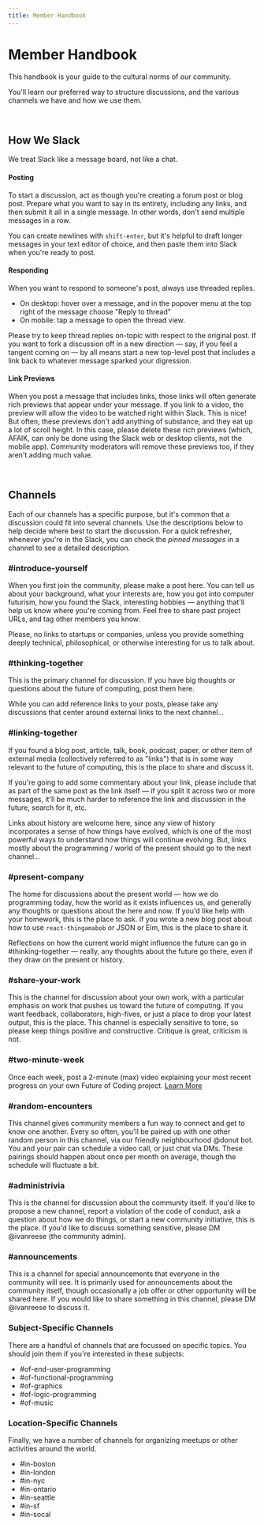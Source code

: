 ```yaml
---
title: Member Handbook
---
```


# Member Handbook

This handbook is your guide to the cultural norms of our community.

You'll learn our preferred way to structure discussions, and the various channels we have and how we use them.

<br>

## How We Slack

We treat Slack like a message board, not like a chat.

#### Posting
To start a discussion, act as though you're creating a forum post or blog post. Prepare what you want to say in its entirety, including any links, and then submit it all in a single message. In other words, don't send multiple messages in a row.

You can create newlines with `shift-enter`, but it's helpful to draft longer messages in your text editor of choice, and then paste them into Slack when you're ready to post.

#### Responding
When you want to respond to someone's post, always use threaded replies.

* On desktop: hover over a message, and in the popover menu at the top right of the message choose "Reply to thread"
* On mobile: tap a message to open the thread view.

Please try to keep thread replies on-topic with respect to the original post. If you want to fork a discussion off in a new direction — say, if you feel a tangent coming on — by all means start a new top-level post that includes a link back to whatever message sparked your digression.

#### Link Previews
When you post a message that includes links, those links will often generate rich previews that appear under your message. If you link to a video, the preview will allow the video to be watched right within Slack. This is nice! But often, these previews don't add anything of substance, and they eat up a lot of scroll height. In this case, please delete these rich previews (which, AFAIK, can only be done using the Slack web or desktop clients, not the mobile app). Community moderators will remove these previews too, if they aren't adding much value.

<br>

## Channels

Each of our channels has a specific purpose, but it's common that a discussion could fit into several channels. Use the descriptions below to help decide where best to start the discussion. For a quick refresher, whenever you're in the Slack, you can check the *pinned messages* in a channel to see a detailed description.

### #introduce-yourself
When you first join the community, please make a post here. You can tell us about your background, what your interests are, how you got into computer futurism, how you found the Slack, interesting hobbies — anything that'll help us know where you're coming from. Feel free to share past project URLs, and tag other members you know.

Please, no links to startups or companies, unless you provide something deeply technical, philosophical, or otherwise interesting for us to talk about.

### #thinking-together
This is the primary channel for discussion. If you have big thoughts or questions about the future of computing, post them here.

While you can add reference links to your posts, please take any discussions that center around external links to the next channel...

### #linking-together
If you found a blog post, article, talk, book, podcast, paper, or other item of external media (collectively referred to as "links") that is in some way relevant to the future of computing, this is the place to share and discuss it.

If you're going to add some commentary about your link, please include that as part of the same post as the link itself — if you split it across two or more messages, it'll be much harder to reference the link and discussion in the future, search for it, etc.

Links about history are welcome here, since any view of history incorporates a sense of how things have evolved, which is one of the most powerful ways to understand how things will continue evolving. But, links mostly about the programming / world of the present should go to the next channel...

### #present-company
The home for discussions about the present world — how we do programming today, how the world as it exists influences us, and generally any thoughts or questions about the here and now. If you'd like help with your homework, this is the place to ask. If you wrote a new blog post about how to use `react-thingamabob` or JSON or Elm, this is the place to share it.

Reflections on how the current world might influence the future can go in #thinking-together — really, any thoughts about the future go there, even if they draw on the present or history.

### #share-your-work
This is the channel for discussion about your own work, with a particular emphasis on work that pushes us toward the future of computing. If you want feedback, collaborators, high-fives, or just a place to drop your latest output, this is the place. This channel is especially sensitive to tone, so please keep things positive and constructive. Critique is great, criticism is not.

### #two-minute-week
Once each week, post a 2-minute (max) video explaining your most recent progress on your own Future of Coding project. [Learn More](/two-minute-week)

### #random-encounters
This channel gives community members a fun way to connect and get to know one another. Every so often, you'll be paired up with one other random person in this channel, via our friendly neighbourhood @donut bot. You and your pair can schedule a video call, or just chat via DMs. These pairings should happen about once per month on average, though the schedule will fluctuate a bit.

### #administrivia
This is the channel for discussion about the community itself. If you'd like to propose a new channel, report a violation of the code of conduct, ask a question about how we do things, or start a new community initiative, this is the place. If you'd like to discuss something sensitive, please DM @ivanreese (the community admin).

### #announcements
This is a channel for special announcements that everyone in the community will see. It is primarily used for announcements about the community itself, though occasionally a job offer or other opportunity will be shared here. If you would like to share something in this channel, please DM @ivanreese to discuss it.

### Subject-Specific Channels
There are a handful of channels that are focussed on specific topics. You should join them if you're interested in these subjects:

* #of-end-user-programming
* #of-functional-programming
* #of-graphics
* #of-logic-programming
* #of-music

### Location-Specific Channels
Finally, we have a number of channels for organizing meetups or other activities around the world.
* #in-boston
* #in-london
* #in-nyc
* #in-ontario
* #in-seattle
* #in-sf
* #in-socal
